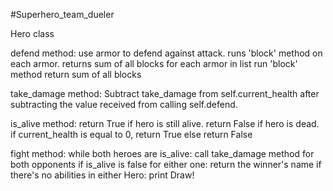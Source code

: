 #Superhero_team_dueler

Hero class

  defend method:
    use armor to defend against attack.
    runs 'block' method on each armor.
    returns sum of all blocks
    for each armor in list
      run 'block' method
    return sum of all blocks

  take_damage method:
    Subtract take_damage from self.current_health after subtracting the value
    received from calling self.defend.

  is_alive method:
    return True if hero is still alive.
    return False if hero is dead.
    if current_health is equal to 0,
      return True
    else
      return False  

  fight method:
    while both  heroes are is_alive:
      call take_damage method for both opponents
      if is_alive is false for either one:
        return the winner's  name
      if there's no abilities in either Hero:
        print Draw!
